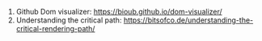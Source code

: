 1. Github Dom visualizer: https://bioub.github.io/dom-visualizer/
2. Understanding the critical path: https://bitsofco.de/understanding-the-critical-rendering-path/
